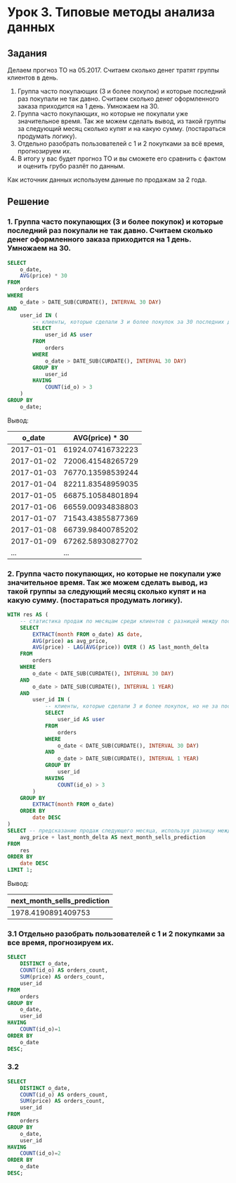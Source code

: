 # Урок 3. Типовые методы анализа данных

## Задания

Делаем прогноз ТО на 05.2017. Считаем сколько денег тратят группы клиентов в день.

1. Группа часто покупающих (3 и более покупок) и которые последний раз покупали не так давно. Считаем сколько денег оформленного заказа приходится на 1 день. Умножаем на 30.
2. Группа часто покупающих, но которые не покупали уже значительное время. Так же можем сделать вывод, из такой группы за следующий месяц сколько купят и на какую сумму. (постараться продумать логику).
3. Отдельно разобрать пользователей с 1 и 2 покупками за всё время, прогнозируем их.
4. В итогу у вас будет прогноз ТО и вы сможете его сравнить с фактом и оценить грубо разлёт по данным. 

Как источник данных используем данные по продажам за 2 года.

## Решение

### 1. Группа часто покупающих (3 и более покупок) и которые последний раз покупали не так давно. Считаем сколько денег оформленного заказа приходится на 1 день. Умножаем на 30.

```SQL
SELECT
    o_date,
    AVG(price) * 30
FROM
    orders
WHERE
    o_date > DATE_SUB(CURDATE(), INTERVAL 30 DAY)
AND
    user_id IN ( 
        -- клиенты, которые сделали 3 и более покупок за 30 последних дней
        SELECT
            user_id AS user
        FROM
            orders
        WHERE
            o_date > DATE_SUB(CURDATE(), INTERVAL 30 DAY)
        GROUP BY
            user_id
        HAVING 
            COUNT(id_o) > 3
    )
GROUP BY
    o_date;
```

Вывод:

| o_date     | AVG(price) * 30    |
|------------|--------------------|
| 2017-01-01 |  61924.07416732223 |
| 2017-01-02 |  72006.41548265729 |
| 2017-01-03 |  76770.13598539244 |
| 2017-01-04 |  82211.83548959035 |
| 2017-01-05 |  66875.10584801894 |
| 2017-01-06 |  66559.00934838803 |
| 2017-01-07 |  71543.43855877369 |
| 2017-01-08 |  66739.98400785202 |
| 2017-01-09 |  67262.58930827702 |
|        ... |                ... |



### 2. Группа часто покупающих, но которые не покупали уже значительное время. Так же можем сделать вывод, из такой группы за следующий месяц сколько купят и на какую сумму. (постараться продумать логику).

```SQL
WITH res AS (
    -- статистика продаж по месяцам среди клиентов с разницей между последними суммами, чтобы сделать прогноз
    SELECT
        EXTRACT(month FROM o_date) AS date,
        AVG(price) as avg_price,
        AVG(price) - LAG(AVG(price)) OVER () AS last_month_delta
    FROM
        orders
    WHERE
        o_date < DATE_SUB(CURDATE(), INTERVAL 30 DAY)
    AND
        o_date > DATE_SUB(CURDATE(), INTERVAL 1 YEAR)
    AND
        user_id IN ( 
            -- клиенты, которые сделали 3 и более покупок, но не за последние 30 дней
            SELECT
                user_id AS user
            FROM
                orders
            WHERE
                o_date < DATE_SUB(CURDATE(), INTERVAL 30 DAY)
            AND
                o_date > DATE_SUB(CURDATE(), INTERVAL 1 YEAR)
            GROUP BY
                user_id
            HAVING 
                COUNT(id_o) > 3
        )
    GROUP BY
        EXTRACT(month FROM o_date)
    ORDER BY
        date DESC
)
SELECT -- предсказание продаж следующего месяца, используя разницу между двумя предыдущими. Предполагаем, что тренд сохранится как по нарпавлению, так и по силе.
    avg_price + last_month_delta AS next_month_sells_prediction
FROM
    res
ORDER BY
    date DESC
LIMIT 1;
```

Вывод:

| next_month_sells_prediction |
|-----------------------------|
|          1978.4190891409753 |

### 3.1 Отдельно разобрать пользователей с 1 и 2 покупками за все время, прогнозируем их.

```SQL
SELECT
    DISTINCT o_date,
    COUNT(id_o) AS orders_count,
    SUM(price) AS orders_count,
    user_id
FROM
    orders 
GROUP BY
    o_date,
    user_id 
HAVING
    COUNT(id_o)=1
ORDER BY 
    o_date 
DESC;
```

### 3.2

```SQL
SELECT
    DISTINCT o_date,
    COUNT(id_o) AS orders_count,
    SUM(price) AS orders_count,
    user_id
FROM
    orders 
GROUP BY
    o_date,
    user_id 
HAVING
    COUNT(id_o)=2
ORDER BY 
    o_date 
DESC;
```
